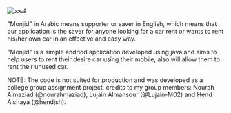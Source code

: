 ![مُنجِد](https://github.com/HanaAlfozan/Monjid/assets/52613576/fee93728-fe58-40d6-8c78-ae8088359a07)

"Monjid" in Arabic means supporter or saver in English, which means that our application is the saver for anyone looking for a car rent or wants to rent his/her own car in an effective and easy way.

"Monjid" is a simple andriod application developed using java and aims to help users to rent their desire car using their mobile, also will allow them to rent their unused car.

NOTE: The code is not suited for production and was developed as a college group assignment project, credits to my group members: Nourah Almaziad (@nourahmaziad), Lujain Almansour (@Lujain-M02) and Hend Alshaya (@hendjsh).
